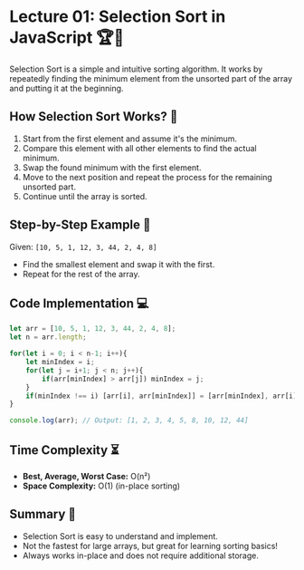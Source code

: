 # Lecture 01: Selection Sort in JavaScript 🏆🔢

Selection Sort is a simple and intuitive sorting algorithm. It works by repeatedly finding the minimum element from the unsorted part of the array and putting it at the beginning.

## How Selection Sort Works? 🤔

1. Start from the first element and assume it's the minimum.
2. Compare this element with all other elements to find the actual minimum.
3. Swap the found minimum with the first element.
4. Move to the next position and repeat the process for the remaining unsorted part.
5. Continue until the array is sorted.

## Step-by-Step Example 📝

Given: `[10, 5, 1, 12, 3, 44, 2, 4, 8]`

- Find the smallest element and swap it with the first.
- Repeat for the rest of the array.

## Code Implementation 💻

```javascript
let arr = [10, 5, 1, 12, 3, 44, 2, 4, 8];
let n = arr.length;

for(let i = 0; i < n-1; i++){
    let minIndex = i;
    for(let j = i+1; j < n; j++){
        if(arr[minIndex] > arr[j]) minIndex = j;
    }
    if(minIndex !== i) [arr[i], arr[minIndex]] = [arr[minIndex], arr[i]];
}

console.log(arr); // Output: [1, 2, 3, 4, 5, 8, 10, 12, 44]
```

## Time Complexity ⏳

- **Best, Average, Worst Case:** O(n²)
- **Space Complexity:** O(1) (in-place sorting)

## Summary 🎉

- Selection Sort is easy to understand and implement.
- Not the fastest for large arrays, but great for learning sorting basics!
- Always works in-place and does not require additional storage.